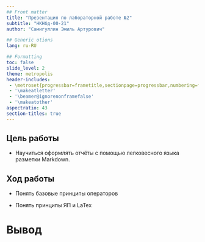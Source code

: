 ```yaml
---
## Front matter
title: "Презентация по лабораторной работе №2"
subtitle: "НКНбд-00-21"
author: "Самигуллин Эмиль Артурович"

## Generic otions
lang: ru-RU

## Formatting
toc: false
slide_level: 2
theme: metropolis
header-includes: 
 - \metroset{progressbar=frametitle,sectionpage=progressbar,numbering=fraction}
 - '\makeatletter'
 - '\beamer@ignorenonframefalse'
 - '\makeatother'
aspectratio: 43
section-titles: true
---
```


## Цель работы

- Научиться оформлять отчёты с помощью легковесного языка разметки Markdown.

## Ход работы

- Понять базовые принципы операторов 

- Понять принципы ЯП и LaTex

# Вывод

